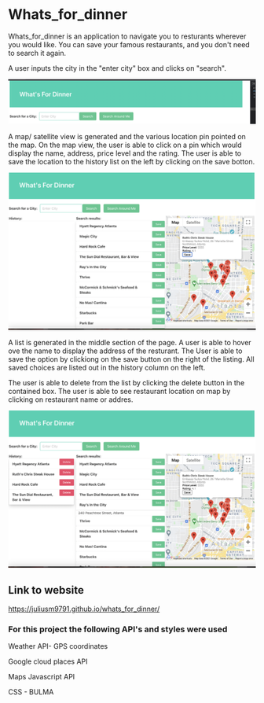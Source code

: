 # Whats_for_dinner

Whats_for_dinner is an application to navigate you to resturants wherever you would like. 
You can save your famous restaurants, and you don't need to search it again.


A user inputs the city in the "enter city" box and clicks on "search".

![entercity](./assets/images/entercity.png)

A map/ satellite view is generated and the various location pin pointed on the map. 
On the map view, the user is able to click on a pin which would display the name, address, price level and the rating. 
The user is able to save the location to the history list on the left by clicking on the save botton. 

![mappineffect](./assets/images/mappineffect.png)

A list is generated in the middle section of the page. 
A user is able to hover ove the name to display the address of the resturant. 
The User is able to save the option by clickiong on the save button on the right of the listing. 
All saved choices are listed out in the history column on the left.


The user is able to delete from the list by clicking the delete button in the contained box.
The user is able to see restaurant location on map by clicking on restaurant name or addres.

![history](./assets/images/history.png)


## Link to website
https://juliusm9791.github.io/whats_for_dinner/

### For this project the following API's and styles were used 

Weather API- GPS coordinates

Google cloud places API

Maps Javascript API

CSS - BULMA
